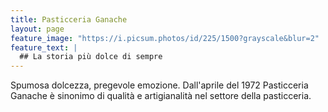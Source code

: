 ```yaml
---
title: Pasticceria Ganache
layout: page
feature_image: "https://i.picsum.photos/id/225/1500?grayscale&blur=2"
feature_text: |
  ## La storia più dolce di sempre
---
```


Spumosa dolcezza, pregevole emozione. Dall'aprile del 1972 Pasticceria Ganache è sinonimo di qualità e artigianalità nel settore della pasticceria.
